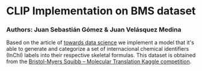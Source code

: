 # CLIP Implementation on BMS dataset 

### Authors: Juan Sebastián Gómez & Juan Velásquez Medina

Based on the article of [towards data science](https://towardsdatascience.com/simple-implementation-of-openai-clip-model-a-tutorial-ace6ff01d9f2) we implement a model that it's able to generate and categorize a set of internacional chemical identifiers (InChl) labels into their respective skeletal formulas. This dataset is obtained from the [Bristol-Myers Squibb – Molecular Translation Kaggle competition](https://www.kaggle.com/c/bms-molecular-translation). 
